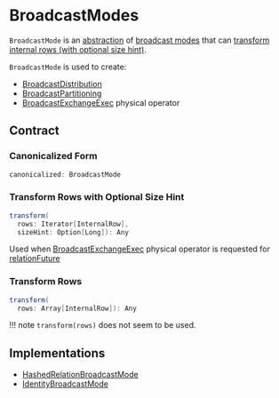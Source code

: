 # BroadcastModes

`BroadcastMode` is an [abstraction](#contract) of [broadcast modes](#implementations) that can [transform internal rows (with optional size hint)](#transform).

`BroadcastMode` is used to create:

* [BroadcastDistribution](BroadcastDistribution.md)
* [BroadcastPartitioning](Partitioning.md#BroadcastPartitioning)
* [BroadcastExchangeExec](BroadcastExchangeExec.md) physical operator

## Contract

### <span id="canonicalized"> Canonicalized Form

```scala
canonicalized: BroadcastMode
```

### <span id="transform"> Transform Rows with Optional Size Hint

```scala
transform(
  rows: Iterator[InternalRow],
  sizeHint: Option[Long]): Any
```

Used when [BroadcastExchangeExec](BroadcastExchangeExec.md) physical operator is requested for [relationFuture](BroadcastExchangeExec.md#relationFuture)

### <span id="transform-rows"> Transform Rows

```scala
transform(
  rows: Array[InternalRow]): Any
```

!!! note
    `transform(rows)` does not seem to be used.

## Implementations

* [HashedRelationBroadcastMode](HashedRelationBroadcastMode.md)
* [IdentityBroadcastMode](IdentityBroadcastMode.md)
